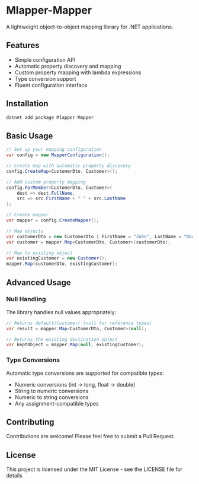 # Mlapper-Mapper

A lightweight object-to-object mapping library for .NET applications.

## Features

- Simple configuration API
- Automatic property discovery and mapping
- Custom property mapping with lambda expressions
- Type conversion support
- Fluent configuration interface

## Installation

```bash
dotnet add package Mlapper-Mapper
```

## Basic Usage

```csharp
// Set up your mapping configuration
var config = new MapperConfiguration();

// Create map with automatic property discovery
config.CreateMap<CustomerDto, Customer>();

// Add custom property mapping
config.ForMember<CustomerDto, Customer>(
    dest => dest.FullName,
    src => src.FirstName + " " + src.LastName
);

// Create mapper
var mapper = config.CreateMapper();

// Map objects
var customerDto = new CustomerDto { FirstName = "John", LastName = "Doe", Age = 30 };
var customer = mapper.Map<CustomerDto, Customer>(customerDto);

// Map to existing object
var existingCustomer = new Customer();
mapper.Map(customerDto, existingCustomer);
```

## Advanced Usage

### Null Handling

The library handles null values appropriately:

```csharp
// Returns default(Customer) (null for reference types)
var result = mapper.Map<CustomerDto, Customer>(null);

// Returns the existing destination object
var keptObject = mapper.Map(null, existingCustomer);
```

### Type Conversions

Automatic type conversions are supported for compatible types:

- Numeric conversions (int → long, float → double)
- String to numeric conversions
- Numeric to string conversions
- Any assignment-compatible types

## Contributing

Contributions are welcome! Please feel free to submit a Pull Request.

## License

This project is licensed under the MIT License - see the LICENSE file for details